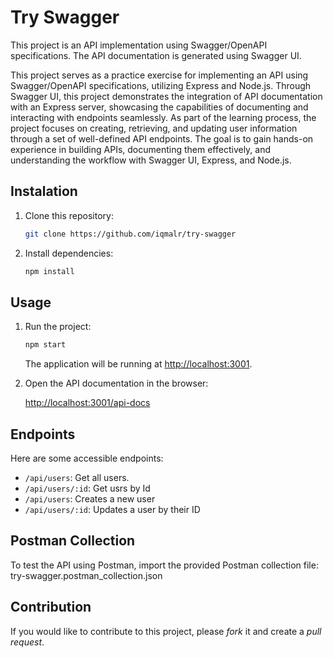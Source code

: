 # Try Swagger

This project is an API implementation using Swagger/OpenAPI specifications. The API documentation is generated using Swagger UI.

This project serves as a practice exercise for implementing an API using Swagger/OpenAPI specifications, utilizing Express and Node.js. Through Swagger UI, this project demonstrates the integration of API documentation with an Express server, showcasing the capabilities of documenting and interacting with endpoints seamlessly. As part of the learning process, the project focuses on creating, retrieving, and updating user information through a set of well-defined API endpoints. The goal is to gain hands-on experience in building APIs, documenting them effectively, and understanding the workflow with Swagger UI, Express, and Node.js.

## Instalation

1. Clone this repository:

   ```bash
   git clone https://github.com/iqmalr/try-swagger
   ```

2. Install dependencies:

   ```bash
   npm install
   ```

## Usage

1. Run the project:

   ```bash
   npm start
   ```

   The application will be running at [http://localhost:3001](http://localhost:3001).

2. Open the API documentation in the browser:

   [http://localhost:3001/api-docs](http://localhost:3001/api-docs)

## Endpoints

Here are some accessible endpoints:

- `/api/users`: Get all users.
- `/api/users/:id`: Get usrs by Id
- `/api/users`: Creates a new user
- `/api/users/:id`: Updates a user by their ID

## Postman Collection

To test the API using Postman, import the provided Postman collection file:
try-swagger.postman_collection.json

## Contribution

If you would like to contribute to this project, please _fork_ it and create a _pull request_.
